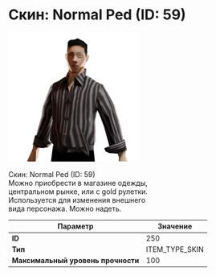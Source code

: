 # Скин: Normal Ped (ID: 59)

![Item Image](../img/250.webp?raw=true)

Скин: Normal Ped (ID: 59)<br>Можно приобрести в магазине одежды,<br>центральном рынке, или с gold рулетки.<br>Используется для изменения внешнего<br>вида персонажа. Можно надеть.


| Параметр | Значение |
|----------|----------|
| **ID** | 250 |
| **Тип** | ITEM_TYPE_SKIN |
| **Максимальный уровень прочности** | 100 |

